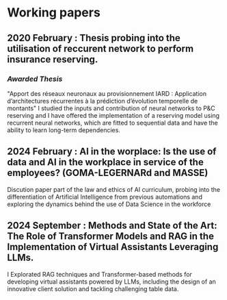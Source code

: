 # Working papers

## 2020 February : Thesis probing into the utilisation of reccurent network to perform insurance reserving.
### *Awarded Thesis*
"Apport des réseaux neuronaux au provisionnement IARD : Application d’architectures récurrentes à la prédiction d’évolution temporelle de montants"
I studied the inputs and contribution of neural networks to P&C reserving and I have offered the implementation of a reserving model using recurrent neural networks, which are fitted to sequential data and have the ability to learn long-term dependencies.

## 2024 February : AI in the worplace: Is the use of data and AI in the workplace in service of the employees? (GOMA-LEGERNARd and MASSE)
Discution paper part of the law and ethics of AI curriculum, probing into the differentiation of Artificial Intelligence from previous automations and exploring the dynamics behind the use of Data Science in the workforce

## 2024 September : Methods and State of the Art: The Role of Transformer Models and RAG in the Implementation of Virtual Assistants Leveraging LLMs.
I Explorated RAG techniques and Transformer-based methods for developing virtual assistants powered by LLMs, including the design of an innovative client solution and tackling challenging table data.
